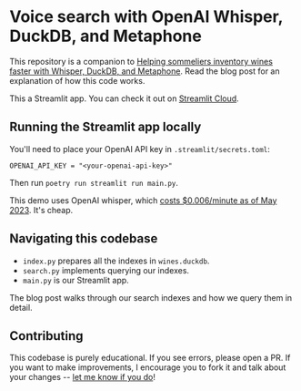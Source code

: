 # Voice search with OpenAI Whisper, DuckDB, and Metaphone

This repository is a companion to [Helping sommeliers inventory wines faster with Whisper, DuckDB, and Metaphone](https://vikramoberoi.com/helping-sommeliers-inventory-wine-faster-with-whisper-duckdb-and-metaphone/). Read the blog post for an explanation of how this code works.

This a Streamlit app. You can check it out on [Streamlit Cloud](https://voice-search-with-whisper-duckdb-and-metaphone.streamlit.app/).

## Running the Streamlit app locally

You'll need to place your OpenAI API key in `.streamlit/secrets.toml`:

```
OPENAI_API_KEY = "<your-openai-api-key>"
```

Then run `poetry run streamlit run main.py`.

This demo uses OpenAI whisper, which [costs $0.006/minute as of May 2023](https://openai.com/pricing). It's cheap.


## Navigating this codebase

* `index.py` prepares all the indexes in `wines.duckdb`.
* `search.py` implements querying our indexes.
* `main.py` is our Streamlit app.

The blog post walks through our search indexes and how we query them in detail.

## Contributing

This codebase is purely educational. If you see errors, please open a PR. If you want to make improvements, I encourage you to fork it and talk about your changes -- [let me know if you do](https://twitter.com/voberoi)!
